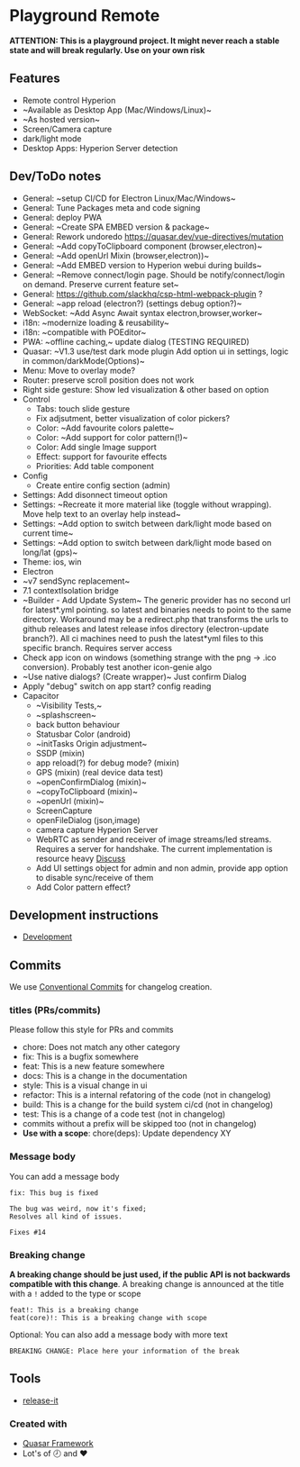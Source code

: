 # Playground Remote
**ATTENTION: This is a playground project. It might never reach a stable state and will break regularly. Use on your own risk**

## Features
 - Remote control Hyperion
 - ~Available as Desktop App (Mac/Windows/Linux)~
 - ~As hosted version~
 - Screen/Camera capture
 - dark/light mode
 - Desktop Apps: Hyperion Server detection

## Dev/ToDo notes
- General: ~setup CI/CD for Electron Linux/Mac/Windows~
- General: Tune Packages meta and code signing
- General: deploy PWA
- General: ~Create SPA EMBED version & package~
- General: Rework undoredo https://quasar.dev/vue-directives/mutation
- General: ~Add copyToClipboard component (browser,electron)~
- General: ~Add openUrl Mixin (browser,electron))~
- General: ~Add EMBED version to Hyperion webui during builds~
- General: ~Remove connect/login page. Should be notify/connect/login on demand. Preserve current feature set~
- General: https://github.com/slackhq/csp-html-webpack-plugin ?
- General: ~app reload (electron?) (settings debug option?)~
- WebSocket: ~Add Async Await syntax electron,browser,worker~
- i18n: ~modernize loading & reusability~
- i18n: ~compatible with POEditor~
- PWA: ~offline caching,~ update dialog (TESTING REQUIRED)
- Quasar: ~V1.3 use/test dark mode plugin Add option ui in settings, logic in common/darkMode(Options)~
- Menu: Move to overlay mode?
- Router: preserve scroll position does not work
- Right side gesture: Show led visualization & other based on option
- Control
   - Tabs: touch slide gesture
   - Fix adjsutment, better visualization of color pickers?
   - Color: ~Add favourite colors palette~
   - Color: ~Add support for color pattern(!)~
   - Color: Add single Image support
   - Effect: support for favourite effects
   - Priorities: Add table component
-  Config
    - Create entire config section (admin)
-  Settings: Add disonnect timeout option
-  Settings: ~Recreate it more material like (toggle without wrapping). Move help text to an overlay help instead~
-  Settings: ~Add option to switch between dark/light mode based on current time~
-  Settings: ~Add option to switch between dark/light mode based on long/lat (gps)~
-  Theme: ios, win
-  Electron
  - ~v7 sendSync replacement~
  - 7.1 contextIsolation bridge
  - ~Builder - Add Update System~ The generic provider has no second url for latest*.yml pointing. so latest and binaries needs to point to the same directory. Workaround may be a redirect.php that transforms the urls to github releases and latest release infos directory (electron-update branch?). All ci machines need to push the latest*yml files to this specific branch. Requires server access
   - Check app icon on windows (something strange with the png -> .ico conversion). Probably test another icon-genie algo
   - ~Use native dialogs? (Create wrapper)~ Just confirm Dialog
   - Apply "debug" switch on app start? config reading
- Capacitor
   - ~Visibility Tests,~
   - ~splashscreen~
   - back button behaviour
   - Statusbar Color (android)
   - ~initTasks Origin adjustment~
   - SSDP (mixin)
   - app reload(?) for debug mode? (mixin)
   - GPS (mixin) (real device data test)
   - ~openConfirmDialog (mixin)~
   - ~copyToClipboard (mixin)~
   - ~openUrl (mixin)~
   - ScreenCapture
   - openFileDialog (json,image)
   - camera capture
   Hyperion Server
   - WebRTC as sender and receiver of image streams/led streams. Requires a server for handshake. The current implementation is resource heavy [Discuss](https://stackoverflow.com/questions/17552333/is-it-possible-to-use-webrtc-to-streaming-video-from-server-to-client)
   - Add UI settings object for admin and non admin, provide app option to disable sync/receive of them
   - Add Color pattern effect?

## Development instructions
 - [Development](./docs/DEV.md)

## Commits
We use [Conventional Commits](https://www.conventionalcommits.org/en/v1.0.0/) for changelog creation.

### titles (PRs/commits)
Please follow this style for PRs and commits
 - chore: Does not match any other category
 - fix: This is a bugfix somewhere
 - feat: This is a new feature somewhere
 - docs: This is a change in the documentation
 - style: This is a visual change in ui
 - refactor: This is a internal refatoring of the code (not in changelog)
 - build: This is a change for the build system ci/cd (not in changelog)
 - test: This is a change of a code test (not in changelog)
 - commits without a prefix will be skipped too (not in changelog)
 - **Use with a scope**: chore(deps): Update dependency XY

### Message body
You can add a message body
```
fix: This bug is fixed

The bug was weird, now it's fixed;
Resolves all kind of issues.

Fixes #14
```

### Breaking change
**A breaking change should be just used, if the public API is not backwards compatible with this change**.
A breaking change is announced at the title with a `!` added to the type or scope
```
feat!: This is a breaking change
feat(core)!: This is a breaking change with scope
```
Optional: You can also add a message body with more text
```
BREAKING CHANGE: Place here your information of the break
```

## Tools
 -  [release-it](https://github.com/release-it/release-it)

### Created with
  - [Quasar Framework](https://quasar.dev)
  - Lot's of :clock8: and :hearts:
